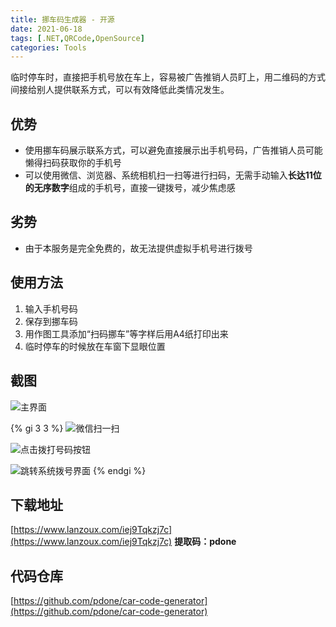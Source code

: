 ```yaml
---
title: 挪车码生成器 - 开源
date: 2021-06-18
tags: [.NET,QRCode,OpenSource]
categories: Tools
---
```


临时停车时，直接把手机号放在车上，容易被广告推销人员盯上，用二维码的方式间接给别人提供联系方式，可以有效降低此类情况发生。
<!--more-->
## 优势
- 使用挪车码展示联系方式，可以避免直接展示出手机号码，广告推销人员可能懒得扫码获取你的手机号
- 可以使用微信、浏览器、系统相机扫一扫等进行扫码，无需手动输入**长达11位的无序数字**组成的手机号，直接一键拨号，减少焦虑感

## 劣势
- 由于本服务是完全免费的，故无法提供虚拟手机号进行拨号

## 使用方法
1. 输入手机号码
2. 保存到挪车码
3. 用作图工具添加“扫码挪车”等字样后用A4纸打印出来
4. 临时停车的时候放在车窗下显眼位置

## 截图

![主界面](/img/article/car-code-generator/1.png)

{% gi 3 3 %}
![微信扫一扫](/img/article/car-code-generator/2.jpg)

![点击拨打号码按钮](/img/article/car-code-generator/3.jpg)

![跳转系统拨号界面](/img/article/car-code-generator/4.jpg)
{% endgi %}
## 下载地址

[https://www.lanzoux.com/iej9Tqkzj7c](https://www.lanzoux.com/iej9Tqkzj7c)
<b style='font-size:1em;'>提取码：pdone</b>

## 代码仓库
[https://github.com/pdone/car-code-generator](https://github.com/pdone/car-code-generator)